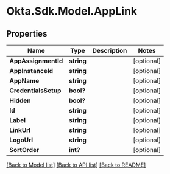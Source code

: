 # Okta.Sdk.Model.AppLink
## Properties

Name | Type | Description | Notes
------------ | ------------- | ------------- | -------------
**AppAssignmentId** | **string** |  | [optional] 
**AppInstanceId** | **string** |  | [optional] 
**AppName** | **string** |  | [optional] 
**CredentialsSetup** | **bool?** |  | [optional] 
**Hidden** | **bool?** |  | [optional] 
**Id** | **string** |  | [optional] 
**Label** | **string** |  | [optional] 
**LinkUrl** | **string** |  | [optional] 
**LogoUrl** | **string** |  | [optional] 
**SortOrder** | **int?** |  | [optional] 

[[Back to Model list]](../README.md#documentation-for-models) [[Back to API list]](../README.md#documentation-for-api-endpoints) [[Back to README]](../README.md)

